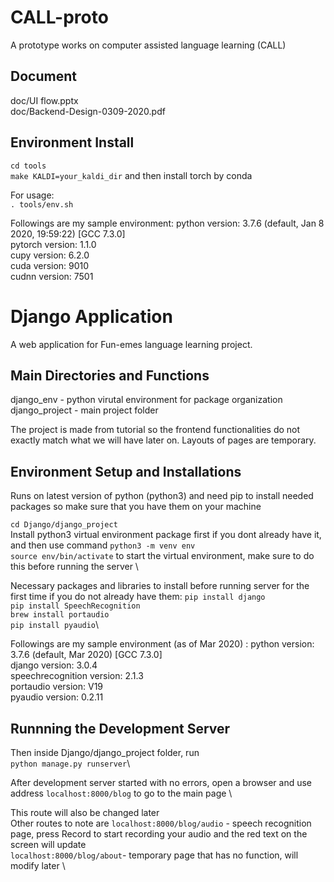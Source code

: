# CALL-proto
A prototype works on computer assisted language learning (CALL)

## Document
doc/UI flow.pptx \
doc/Backend-Design-0309-2020.pdf

## Environment Install

`cd tools` \
`make KALDI=your_kaldi_dir`
and then install torch by conda

For usage: \
`. tools/env.sh`

Followings are my sample environment:
python version: 3.7.6 (default, Jan  8 2020, 19:59:22)  [GCC 7.3.0] \
pytorch version: 1.1.0 \
cupy version: 6.2.0 \
cuda version: 9010 \
cudnn version: 7501


# Django Application
A web application for Fun-emes language learning project.

## Main Directories and Functions
django_env - python virutal environment for package organization
django_project - main project folder

The project is made from tutorial so the frontend functionalities do not exactly match what we will have later on. Layouts of pages are temporary.

## Environment Setup and Installations
Runs on latest version of python (python3) and need pip to install needed packages so make sure that you have them on your machine

`cd Django/django_project` \
 Install python3 virtual environment package first if you dont already have it, and then use command `python3 -m venv env` \
`source env/bin/activate` to start the virtual environment, make sure to do this before running the server \

Necessary packages and libraries to install before running server for the first time if you do not already have them:
`pip install django`\
`pip install SpeechRecognition`\
`brew install portaudio`\
`pip install pyaudio`\

Followings are my sample environment (as of Mar 2020) :
python version: 3.7.6 (default, Mar 2020)  [GCC 7.3.0] \
django version: 3.0.4 \
speechrecognition version: 2.1.3 \
portaudio version: V19 \
pyaudio version: 0.2.11

## Runnning the Development Server

Then inside Django/django_project folder, run \
`python manage.py runserver`\

After development server started with no errors, open a browser and use address `localhost:8000/blog` to go to the main page \

This route will also be changed later \
Other routes to note are
`localhost:8000/blog/audio` - speech recognition page, press Record to start recording your audio and the red text on the screen will update \
`localhost:8000/blog/about`- temporary page that has no function, will modify later \
